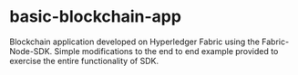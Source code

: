 # basic-blockchain-app

Blockchain application developed on Hyperledger Fabric using the Fabric-Node-SDK. Simple modifications to the end to end example provided to exercise the entire functionality of SDK.
